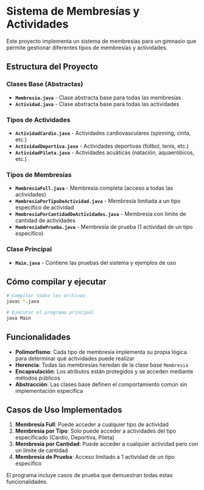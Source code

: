 # Sistema de Membresías y Actividades

Este proyecto implementa un sistema de membresías para un gimnasio que permite gestionar diferentes tipos de membresías y actividades.

## Estructura del Proyecto

### Clases Base (Abstractas)
- **`Membresia.java`** - Clase abstracta base para todas las membresías
- **`Actividad.java`** - Clase abstracta base para todas las actividades

### Tipos de Actividades
- **`ActividadCardio.java`** - Actividades cardiovasculares (spinning, cinta, etc.)
- **`ActividadDeportiva.java`** - Actividades deportivas (fútbol, tenis, etc.)
- **`ActividadPileta.java`** - Actividades acuáticas (natación, aquaeróbicos, etc.)

### Tipos de Membresías
- **`MembresiaFull.java`** - Membresía completa (acceso a todas las actividades)
- **`MembresiaPorTipoDeActividad.java`** - Membresía limitada a un tipo específico de actividad
- **`MembresiaPorCantidadDeActividades.java`** - Membresía con límite de cantidad de actividades
- **`MembresiaDePrueba.java`** - Membresía de prueba (1 actividad de un tipo específico)

### Clase Principal
- **`Main.java`** - Contiene las pruebas del sistema y ejemplos de uso

## Cómo compilar y ejecutar

```bash
# Compilar todos los archivos
javac *.java

# Ejecutar el programa principal
java Main
```

## Funcionalidades

- **Polimorfismo**: Cada tipo de membresía implementa su propia lógica para determinar qué actividades puede realizar
- **Herencia**: Todas las membresías heredan de la clase base `Membresia`
- **Encapsulación**: Los atributos están protegidos y se acceden mediante métodos públicos
- **Abstracción**: Las clases base definen el comportamiento común sin implementación específica

## Casos de Uso Implementados

1. **Membresía Full**: Puede acceder a cualquier tipo de actividad
2. **Membresía por Tipo**: Solo puede acceder a actividades del tipo especificado (Cardio, Deportiva, Pileta)
3. **Membresía por Cantidad**: Puede acceder a cualquier actividad pero con un límite de cantidad
4. **Membresía de Prueba**: Acceso limitado a 1 actividad de un tipo específico

El programa incluye casos de prueba que demuestran todas estas funcionalidades.

